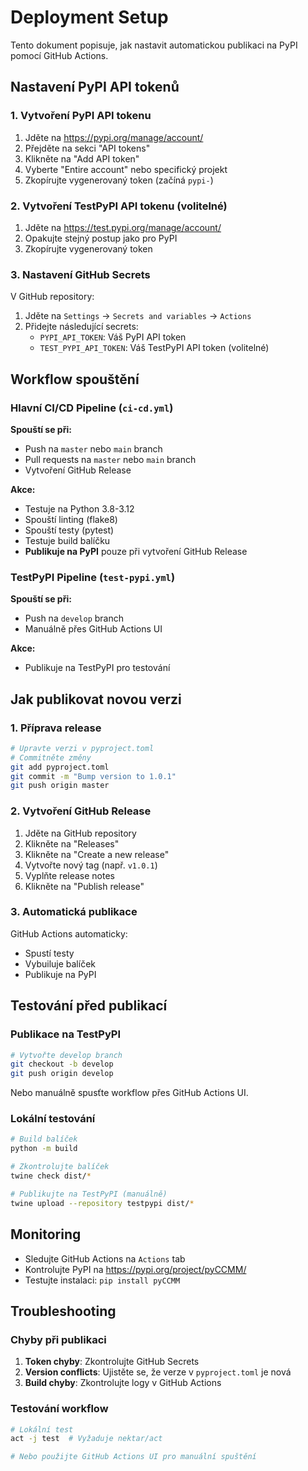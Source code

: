 # Deployment Setup

Tento dokument popisuje, jak nastavit automatickou publikaci na PyPI pomocí GitHub Actions.

## Nastavení PyPI API tokenů

### 1. Vytvoření PyPI API tokenu

1. Jděte na https://pypi.org/manage/account/
2. Přejděte na sekci "API tokens"
3. Klikněte na "Add API token"
4. Vyberte "Entire account" nebo specifický projekt
5. Zkopírujte vygenerovaný token (začíná `pypi-`)

### 2. Vytvoření TestPyPI API tokenu (volitelné)

1. Jděte na https://test.pypi.org/manage/account/
2. Opakujte stejný postup jako pro PyPI
3. Zkopírujte vygenerovaný token

### 3. Nastavení GitHub Secrets

V GitHub repository:

1. Jděte na `Settings` → `Secrets and variables` → `Actions`
2. Přidejte následující secrets:
   - `PYPI_API_TOKEN`: Váš PyPI API token
   - `TEST_PYPI_API_TOKEN`: Váš TestPyPI API token (volitelné)

## Workflow spouštění

### Hlavní CI/CD Pipeline (`ci-cd.yml`)

**Spouští se při:**
- Push na `master` nebo `main` branch
- Pull requests na `master` nebo `main` branch
- Vytvoření GitHub Release

**Akce:**
- Testuje na Python 3.8-3.12
- Spouští linting (flake8)
- Spouští testy (pytest)
- Testuje build balíčku
- **Publikuje na PyPI** pouze při vytvoření GitHub Release

### TestPyPI Pipeline (`test-pypi.yml`)

**Spouští se při:**
- Push na `develop` branch
- Manuálně přes GitHub Actions UI

**Akce:**
- Publikuje na TestPyPI pro testování

## Jak publikovat novou verzi

### 1. Příprava release

```bash
# Upravte verzi v pyproject.toml
# Commitněte změny
git add pyproject.toml
git commit -m "Bump version to 1.0.1"
git push origin master
```

### 2. Vytvoření GitHub Release

1. Jděte na GitHub repository
2. Klikněte na "Releases"
3. Klikněte na "Create a new release"
4. Vytvořte nový tag (např. `v1.0.1`)
5. Vyplňte release notes
6. Klikněte na "Publish release"

### 3. Automatická publikace

GitHub Actions automaticky:
- Spustí testy
- Vybuiluje balíček
- Publikuje na PyPI

## Testování před publikací

### Publikace na TestPyPI

```bash
# Vytvořte develop branch
git checkout -b develop
git push origin develop
```

Nebo manuálně spusťte workflow přes GitHub Actions UI.

### Lokální testování

```bash
# Build balíček
python -m build

# Zkontrolujte balíček
twine check dist/*

# Publikujte na TestPyPI (manuálně)
twine upload --repository testpypi dist/*
```

## Monitoring

- Sledujte GitHub Actions na `Actions` tab
- Kontrolujte PyPI na https://pypi.org/project/pyCCMM/
- Testujte instalaci: `pip install pyCCMM`

## Troubleshooting

### Chyby při publikaci

1. **Token chyby**: Zkontrolujte GitHub Secrets
2. **Version conflicts**: Ujistěte se, že verze v `pyproject.toml` je nová
3. **Build chyby**: Zkontrolujte logy v GitHub Actions

### Testování workflow

```bash
# Lokální test
act -j test  # Vyžaduje nektar/act

# Nebo použijte GitHub Actions UI pro manuální spuštění
```
